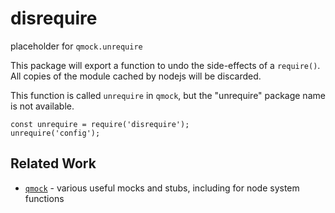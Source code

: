 disrequire
==========

placeholder for `qmock.unrequire`

This package will export a function to undo the side-effects of a `require()`.
All copies of the module cached by nodejs will be discarded.

This function is called `unrequire` in `qmock`, but the "unrequire" package name
is not available.

    const unrequire = require('disrequire');
    unrequire('config');


Related Work
------------

- [`qmock`](https://npmjs.com/package/qmock) - various useful mocks and stubs,
  including for node system functions
